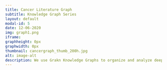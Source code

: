 ```yaml
---
title: Cancer Literature Graph
subtitle: Knowledge Graph Series
layout: default
modal-id: 5
date: 12-06-2020
img: graph1.png
iframe:
graphheight: 0px
graphwidth: 0px
thumbnail: cancergraph_thumb_200h.jpg
alt: image-alt
description: We use Grakn Knowledge Graphs to organize and analyze deep tech data streams. One such stream is cancer data publications. There are thousands of publications on every type of cancer making the body of literature hard to understand. In this graph we organized papers about chemotherapy side effects in pancreatic cancer and found a prominent group of papers that mentioned one chemotherapy agent Gemcitabine that can cause severe side effects and a closely related molecule Deoxycytidine that can interfere with its activity.
---
```

